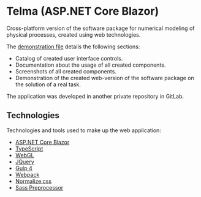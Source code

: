 # Telma (ASP.NET Core Blazor)

Cross-platform version of the software package for numerical modeling of physical processes, created using web technologies.

The [demonstration file](/raw/master/telma-blazor/Description.pdf) details the following sections:
* Catalog of created user interface controls.
* Documentation about the usage of all created components.
* Screenshots of all created components.
* Demonstration of the created web-version of the software package on the solution of a real task.

The application was developed in another private repository in GitLab.

## Technologies

Technologies and tools used to make up the web application:

* [ASP.NET Core Blazor](https://docs.microsoft.com/ru-ru/aspnet/core/blazor/?view=aspnetcore-5.0)
* [TypeScript](https://www.typescriptlang.org)
* [WebGL](https://get.webgl.org)
* [JQuery](https://jquery.com)
* [Gulp 4](https://gulpjs.com)
* [Webpack](https://webpack.js.org)
* [Normalize.css](https://necolas.github.io/normalize.css/)
* [Sass Preprocessor](https://sass-scss.ru)
